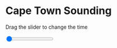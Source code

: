 <h1>Cape Town Sounding</h1>
<p>Drag the slider to change the time</p>

<div class="slidecontainer">
<input oninput='setImage(this)' class="slider" type="range" min="0" max="2" value="0" step="1" />
<img id='img'/>
</div>

<script>
var img = document.getElementById('img');
var img_array = ['/assets/images/skwt/skd_cpt_wrfout_d01_2020-05-09_12:00:00.png',
'/assets/images/skwt/skd_cpt_wrfout_d01_2020-05-09_18:00:00.png',];
function setImage(obj)
{
        var value = obj.value;
        img.src = img_array[value];

}
</script>
